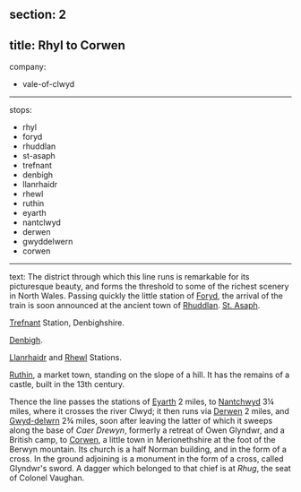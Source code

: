 section: 2
----
title: Rhyl to Corwen
----
company:
- vale-of-clwyd
----
stops:
- rhyl
- foryd
- rhuddlan
- st-asaph
- trefnant
- denbigh
- llanrhaidr
- rhewl
- ruthin
- eyarth
- nantclwyd
- derwen
- gwyddelwern
- corwen
----
text: The district through which this line runs is remarkable for its picturesque beauty, and forms the threshold to some of the richest scenery in North Wales. Passing quickly the little station of [Foryd](/stations/foryd), the arrival of the train is soon announced at the ancient town of [Rhuddlan](/stations/rhuddlan). [St. Asaph](/stations/st-asaph).

[Trefnant](/stations/trefnant) Station, Denbighshire.

[Denbigh](/stations/denbigh).

[Llanrhaidr](/stations/llanrhaidr) and [Rhewl](/stations/rhewl) Stations.

[Ruthin](/stations/ruthin), a market town, standing on the slope of a hill. It has the remains of a castle, built in the 13th century.

Thence the line passes the stations of [Eyarth](/stations/eyarth) 2 miles, to [Nantchwyd](/stations/nantchwyd) 3¼ miles, where it crosses the river Clwyd; it then runs via [Derwen](/stations/derwen) 2 miles, and [Gwyd-delwrn](/stations/gwyddelwern) 2¾ miles, soon after leaving the latter of which it sweeps along the base of *Caer Drewyn*, formerly a retreat of Owen Glyndwr, and a British camp, to [Corwen](/stations/corwen), a little town in Merionethshire at the foot of the Berwyn mountain. Its church is a half Norman building, and in the form of a cross. In the ground adjoining is a monument in the form of a cross, called Glyndwr's sword. A dagger which belonged to that chief is at *Rhug*, the seat of Colonel Vaughan.
